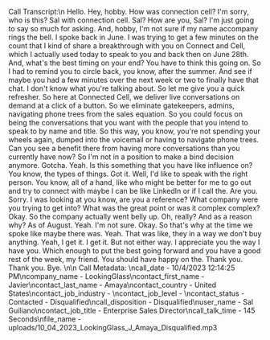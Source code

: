 Call Transcript:\n Hello. Hey, hobby. How was connection cell? I'm sorry, who is this? Sal with connection cell. Sal? How are you, Sal? I'm just going to say so much for asking. And, hobby, I'm not sure if my name accompany rings the bell. I spoke back in June. I was trying to get a few minutes on the count that I kind of share a breakthrough with you on Connect and Cell, which I actually used today to speak to you and back then on June 28th. And, what's the best timing on your end? You have to think this going on. So I had to remind you to circle back, you know, after the summer. And see if maybe you had a few minutes over the next week or two to finally have that chat. I don't know what you're talking about. So let me give you a quick refresher. So here at Connected Cell, we deliver live conversations on demand at a click of a button. So we eliminate gatekeepers, admins, navigating phone trees from the sales equation. So you could focus on being the conversations that you want with the people that you intend to speak to by name and title. So this way, you know, you're not spending your wheels again, dumped into the voicemail or having to navigate phone trees. Can you see a benefit there from having more conversations than you currently have now? So I'm not in a position to make a bind decision anymore. Gotcha. Yeah. Is this something that you have like influence on? You know, the types of things. Got it. Well, I'd like to speak with the right person. You know, all of a hand, like who might be better for me to go out and try to connect with maybe I can be like LinkedIn or if I call the. Are you. Sorry. I was looking at you know, are you a reference? What company were you trying to get into? What was the great point or was it complex complex? Okay. So the company actually went belly up. Oh, really? And as a reason why? As of August. Yeah. I'm not sure. Okay. So that's why at the time we spoke like maybe there was. Yeah. That was like, they in a way we don't buy anything. Yeah, I get it. I get it. But not either way. I appreciate you the way I have you. Which enough to put the best going forward and you have a good rest of the week, my friend. You should have happy on the. Thank you. Thank you. Bye. \n\n Call Metadata: \ncall_date - 10/4/2023 12:14:25 PM\ncompany_name - LookingGlass\ncontact_first_name - Javier\ncontact_last_name - Amaya\ncontact_country - United States\ncontact_job_industry - \ncontact_job_level - \ncontact_status - Contacted - Disqualified\ncall_disposition - Disqualified\nuser_name - Sal Guiliano\ncontact_job_title - Enterprise Sales Director\ncall_talk_time - 145 Seconds\nfile_name - uploads/10_04_2023_LookingGlass_J_Amaya_Disqualified.mp3
